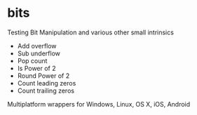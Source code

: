 # bits

Testing Bit Manipulation and various other small intrinsics

* Add overflow
* Sub underflow
* Pop count
* Is Power of 2
* Round Power of 2
* Count leading zeros
* Count trailing zeros

Multiplatform wrappers for Windows, Linux, OS X, iOS, Android
